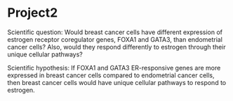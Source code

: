 # Project2
Scientific question:
Would breast cancer cells have different expression of estrogen receptor coregulator genes, FOXA1 and GATA3, than endometrial cancer cells? Also, would they respond differently to estrogen through their unique cellular pathways?

Scientific hypothesis:
If FOXA1 and GATA3 ER-responsive genes are more expressed in breast cancer cells compared to endometrial cancer cells, then breast cancer cells would have unique cellular pathways to respond to estrogen.
